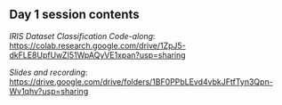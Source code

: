 ## Day 1 session contents

*IRIS Dataset Classification Code-along*: https://colab.research.google.com/drive/1ZpJ5-dkFLE8UpfUwZI51WpAQyVE1xpan?usp=sharing

*Slides and recording*: https://drive.google.com/drive/folders/1BF0PPbLEvd4vbkJFtfTyn3Qpn-Wv1qhv?usp=sharing
